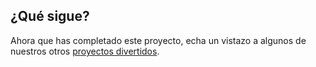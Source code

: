 ## ¿Qué sigue?

Ahora que has completado este proyecto, echa un vistazo a algunos de nuestros otros [proyectos divertidos](https://projects.raspberrypi.org/en/projects?interests%5B%5D=humour).
